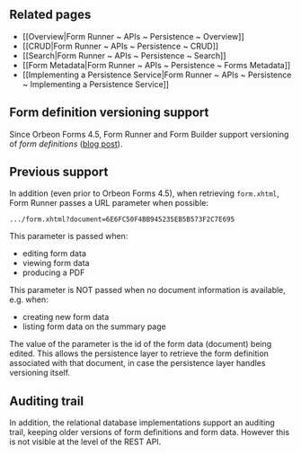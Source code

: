 

## Related pages

- [[Overview|Form Runner ~ APIs ~ Persistence ~ Overview]]
- [[CRUD|Form Runner ~ APIs ~ Persistence ~ CRUD]]
- [[Search|Form Runner ~ APIs ~ Persistence ~ Search]]
- [[Form Metadata|Form Runner ~ APIs ~ Persistence ~ Forms Metadata]]
- [[Implementing a Persistence Service|Form Runner ~ APIs ~ Persistence ~ Implementing a Persistence Service]]

## Form definition versioning support

Since Orbeon Forms 4.5, Form Runner and Form Builder support versioning of _form definitions_ ([blog post](http://blog.orbeon.com/2014/02/form-versioning.html)).

## Previous support

In addition (even prior to Orbeon Forms 4.5), when retrieving `form.xhtml`, Form Runner passes a URL parameter when possible:

```
.../form.xhtml?document=6E6FC50F4BB945235EB5B573F2C7E695
```

This parameter is passed when:

* editing form data
* viewing form data
* producing a PDF

This parameter is NOT passed when no document information is available, e.g. when:

* creating new form data
* listing form data on the summary page

The value of the parameter is the id of the form data (document) being edited. This allows the persistence layer to retrieve the form definition associated with that document, in case the persistence layer handles versioning itself.

## Auditing trail

In addition, the relational database implementations support an auditing trail, keeping older versions of form definitions and form data. However this is not visible at the level of the REST API.
